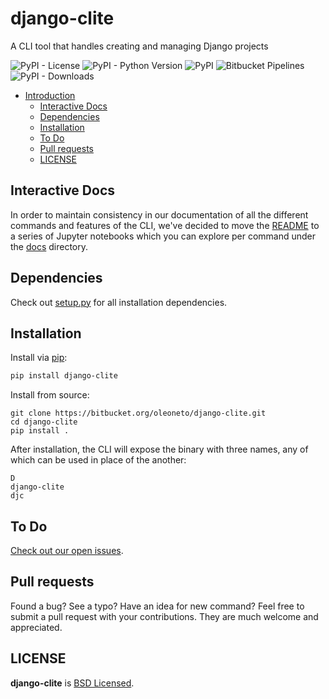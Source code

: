 # django-clite

A CLI tool that handles creating and managing Django projects

![PyPI - License](https://img.shields.io/pypi/l/django-clite?style=flat-square)
![PyPI - Python Version](https://img.shields.io/pypi/pyversions/django-clite?style=flat-square)
![PyPI](https://img.shields.io/pypi/v/django-clite?style=flat-square)
![Bitbucket Pipelines](https://img.shields.io/bitbucket/pipelines/oleoneto/django-clite/development?style=flat-square)
![PyPI - Downloads](https://img.shields.io/pypi/dm/django-clite?style=flat-square)


- [Introduction](#django-clite)
  - [Interactive Docs](#interactive-docs)
  - [Dependencies](#dependencies)
  - [Installation](#installation)
  - [To Do](#to-do)
  - [Pull requests](#pull-requests)
  - [LICENSE](#license)

## Interactive Docs
In order to maintain consistency in our documentation of all the different commands and features of the CLI,
 we've decided to move the [README](docs/cli/readme.ipynb) to a series of Jupyter notebooks which you can explore per command under the [docs](docs) directory.

## Dependencies
Check out [setup.py](setup.py) for all installation dependencies.

## Installation
Install via [pip](https://pypi.org/project/django-clite/):
```bash
pip install django-clite
```

Install from source:
```
git clone https://bitbucket.org/oleoneto/django-clite.git
cd django-clite
pip install .
```

After installation, the CLI will expose the binary with three names,
any of which can be used in place of the another:
```
D
django-clite
djc
```

## To Do
[Check out our open issues](/issues).

## Pull requests
Found a bug? See a typo? Have an idea for new command?
Feel free to submit a pull request with your contributions. They are much welcome and appreciated.

## LICENSE
**django-clite** is [BSD Licensed](LICENSE.txt).
